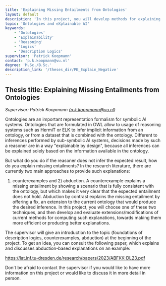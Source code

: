```yaml
---
title: 'Explaining Missing Entailments from Ontologies'
layout: default
description: 'In this project, you will develop methods for explaining missing entailments from ontologies.'
topic: 'Ontologies and eXplainable AI' 
keywords: 
    - 'Ontologies'
    - 'Explainability'
    - 'Reasoning'
    - 'Logics'
    - 'Description Logics'
supervisor: 'Patrick Koopmann'
contact: 'p.k.koopmann@vu.nl'
degree: 'M.Sc./B.Sc.'
description_link: '/theses_dir/PK_Explain_Negative'
---
```


## Thesis title:  Explaining Missing Entailments from Ontologies
*Supervisor: Patrick Koopmann (p.k.koopmann@vu.nl)*

Ontologies are an important representation formalism for symbolic AI
systems. Ontologies that are formulated in OWL allow to usage of
reasoning systems such as HermiT or ELK to infer implicit information
from an ontology, or from a dataset that is combined with the ontology.
Different to inferences performed by sub-symbolic AI systems,
decisions made by such a reasoner are in a way "explainable by
design", because all inferences can be explained solely based on the
information available in the ontology.

But what do you do if the reasoner does not infer the expected result,
how do you explain missing entailments? In the research literature,
there are currently two main approaches to provide such explanations:
1) counterexamples and 2) abduction. A counterexample explains a
missing entailment by showing a scenario that is fully consistent with
the ontology, but which makes it very clear that the expected
entailment does not hold. Abduction by contrast explains the missing
entailment by offering a fix, an extension to the current ontology
that would produce the desired inference. In this project, you will
choose one of these two techniques, and then develop and evaluate
extensions/modifications of current methods for computing such
explanations, towards making them more efficient or producing better
explanations.


The supervisor will give an introduction to the topic
(foundations of description logics, counterexamples, abduction) at the 
beginning of the project. To get an idea, you can consult the
following paper, which explains and discusses abduction-based
explanations on an example:

https://lat.inf.tu-dresden.de/research/papers/2023/ABFKK-DL23.pdf

Don't be afraid to contact the supervisor if you would like to
have more information on this project or would like to discuss it in
more detail in person.
